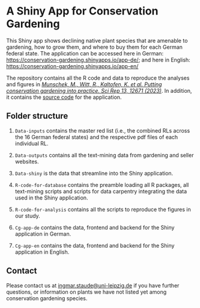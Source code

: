 
<!-- README.md is generated from README.Rmd. Please edit that file -->

# A Shiny App for Conservation Gardening

This Shiny app shows declining native plant species that are amenable to
gardening, how to grow them, and where to buy them for each German
federal state. The application can be accessed here in German:
<https://conservation-gardening.shinyapps.io/app-de/>; and here in
English: <https://conservation-gardening.shinyapps.io/app-en/>

The repository contains all the R code and data to reproduce the
analyses and figures in [*Munschek, M., Witt, R., Kaltofen, K. et
al. Putting conservation gardening into practice. Sci Rep 13, 12671
(2023)*](https://doi.org/10.1038/s41598-023-39432-8). In addition, it
contains the [source
code](https://github.com/istaude/conservation-gardening-shiny-app/tree/master/CG-App)
for the application.

## Folder structure

1.  `Data-inputs` contains the master red list (i.e., the combined RLs
    across the 16 German federal states) and the respective pdf files of
    each individual RL.

2.  `Data-outputs` contains all the text-mining data from gardening and
    seller websites.

3.  `Data-shiny` is the data that streamline into the Shiny application.

4.  `R-code-for-database` contains the preamble loading all R packages,
    all text-mining scripts and scripts for data carpentry integrating
    the data used in the Shiny application.

5.  `R-code-for-analysis` contains all the scripts to reproduce the
    figures in our study.

6.  `Cg-app-de` contains the data, frontend and backend for the Shiny
    application in German.

7.  `Cg-app-en` contains the data, frontend and backend for the Shiny
    application in English.

## Contact

Please contact us at <ingmar.staude@uni-leipzig.de> if you have further
questions, or information on plants we have not listed yet among
conservation gardening species.
